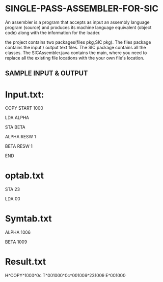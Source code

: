 # SINGLE-PASS-ASSEMBLER-FOR-SIC
An assembler is a program that accepts as input an assembly language program (source) and produces its machine language equivalent (object code) along with the information for the loader.

the project contains two packages(files pkg,SIC pkg).
The files package contains the input / output text files.
The SIC package contains all the classes. The SICAssembler.java contains the main, where you need to replace all the existing file locations with the your own file's location.


## SAMPLE INPUT & OUTPUT
# Input.txt:
COPY
START
1000

LDA
ALPHA

STA
BETA

ALPHA
RESW
1

BETA
RESW
1

END


# optab.txt
STA
23

LDA
00

# Symtab.txt
ALPHA
1006

BETA
1009

# Result.txt

H^COPY^1000^0c
T^001000^0c^001006^231009
E^001000

